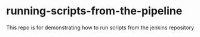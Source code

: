 # running-scripts-from-the-pipeline
This repo is for demonstrating how to run scripts from the jenkins repository
